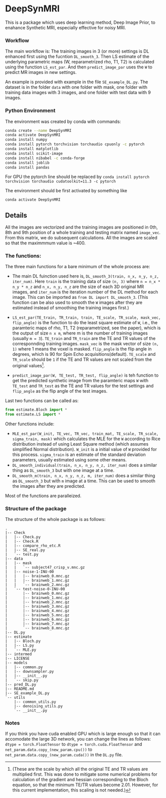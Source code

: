 # DeepSynMRI

This is a package which uses deep learning method, Deep Image Prior, to enahance Synthetic MRI, especially effective for noisy MRI. 

### Workflow
The main workflow is:
The training images in 3 (or more) settings is DL enhanced first using the fucntion `DL_smooth_3`. Then LS estimate of the underlying parametric maps (W, reparametrized rho, T1, T2) is calculated using the function `LS_est_par`. And then `predict_image_par` uses the `W` to predict MR images in new settings.  

An example is provided with example in the file `SE_example_DL.py`. 
The dataset is in the folder `data` with one folder with mask, one folder with training data images with 3 images, and one folder with test data with 9 images. 

### Python Environment
The environment was created by conda with commands:
```bash
conda create --name DeepSynMRI
conda activate DeepSynMRI
conda install numpy
conda install pytorch torchvision torchaudio cpuonly -c pytorch
conda install matplotlib
conda install scikit-image
conda install nibabel -c conda-forge
conda install joblib
conda install pandas
```
For GPU the pytorch line should be replaced by `conda install pytorch torchvision torchaudio cudatoolkit=11.3 -c pytorch`

The environment should be first activated by something like
```bash
conda activate DeepSynMRI
```


## Details
All the images are vectorized and the training images are positioned in 0th, 8th and 9th position of a whole training and testing matrix named `image_vec`. From this matrix, we do subsequent calculations. All the images are scaled so that the maximmmum value is ~400. 

<!-- TE values are `0.01, 0.015,  0.02, 0.01, 0.03,  0.04, 0.01, 0.04, 0.08, 0.01, 0.06, 0.1`
TR values are `0.6,   0.6,   0.6,    1,     1,    1,    2,    2,    2,    3,    3,   3` -->


### The functions:
The three main functions for a bare minimum of the whole process are: 
- The main DL fuinction used here is, `DL_smooth_3(train, n_x, n_y, n_z, iter_num)`. Here `train` is the training data of size `(n, 3)` where `n = n_x * n_y * n_z` and `n_x, n_y, n_z` are the size of each 3D original MR images, and `iter_num` is the iteration number of the DL method for each image. This can be imported as `from DL import DL_smooth_3`. (This function can be also used to smooth the `W` images after they are estimated instead of smoothing the training images first.) 

- `LS_est_par(TE_train, TR_train, train, TE_scale, TR_scale, mask_vec, flip_angle)` is the function to do the least square estimate of `W`, i.e., the paramteric maps of rho, T1, T2 (reparametrized, see the paper), which is the output of size `n x m`, where m is the number of training images (usually `m = 3`). `TE_train` and `TR_train` are the TE and TR values of the corresponnding training images. `mask_vec` is the mask vector of size `(n, 1)` where 1 means the voxel is masked. `flip_angle` is the flip angle in degrees, which is 90 for Spin Echo acquisitions(default). `TE_scale` and `TR_scale` should be `1` if the TE and TR values are not scaled from the original values[^1].

- `predict_image_par(W, TE_test, TR_test, flip_angle)` is teh function to get the predicted synthetic image from the paramteric maps `W` with `TE_test` and `TR_test` as the TE and TR values for the test settings and `flip_angle` as the flip angle of the test images. 

Last two functions can be called as: 
```py
from estimate.Bloch import *
from estimate.LS import *
```


Other functions include: 
- `MLE_est_par(W_init, TE_vec, TR_vec, train_mat, TE_scale, TR_scale, sigma_train, mask)` which calculates the MLE for the `W` according to Rice distribution instead of using Least Square method (which assumes simplified Normal distribution). `W_init` is a initial value of `W` provided for this process. `sigma_train` is an estimate of the standard deviation parameters, usually estimated using some other means. 
- `DL_smooth_individual(train, n_x, n_y, n_z, iter_num)` does a similar thing as `DL_smooth_3` but with one image at a time. 
- `DL_smooth_m(train, n_x, n_y, n_z, m, iter_num)` does a similar thing as `DL_smooth_3` but with `m` image at a time. This can be used to smooth the images after they are predicted. 

Most of the functions are paralleized. 

[^1]: (These are the scale by which all the original TE and TR values are multiplied first. This was done to mitigate some numerical problems for calculation of the gradient and hessian corresponding to the Bloch equation, so that the minimum TE/TR values become 2.01. However, for this current implementation, this scaling is not needed.)

### Structure of the package
The structure of the whole package is as follows:
```{bash}
.
|-- Check
|   |-- Check.py
|   |-- Check.R
|   |-- compare_rho_etc.R
|   |-- SE_real.py
|   `-- test.py
|-- data
|   |-- mask
|   |   `-- subject47_crisp_v.mnc.gz
|   |-- noise-1-INU-00
|   |   |-- brainweb_0.mnc.gz
|   |   |-- brainweb_1.mnc.gz
|   |   `-- brainweb_2.mnc.gz
|   `-- test-noise-0-INU-00
|       |-- brainweb_0.mnc.gz
|       |-- brainweb_1.mnc.gz
|       |-- brainweb_2.mnc.gz
|       |-- brainweb_3.mnc.gz
|       |-- brainweb_4.mnc.gz
|       |-- brainweb_5.mnc.gz
|       |-- brainweb_6.mnc.gz
|       |-- brainweb_7.mnc.gz
|       `-- brainweb_8.mnc.gz
|-- DL.py
|-- estimate
|   |-- Bloch.py
|   |-- LS.py
|   `-- MLE.py
|-- intermed
|-- LICENSE
|-- models
|   |-- common.py
|   |-- downsampler.py
|   |-- __init__.py
|   `-- skip.py
|-- pred_DL.py
|-- README.md
|-- SE_example_DL.py
`-- utils
    |-- common_utils.py
    |-- denoising_utils.py
    `-- __init__.py
```

### Notes
If you think you have cuda enabled GPU which is large enough so that it can accomodate the large 3D network, you can change the lines as follows:
`dtype = torch.FloatTensor` to `dtype = torch.cuda.FloatTensor` and 
`net_param.data.copy_(new_param.cpu())` to `net_param.data.copy_(new_param.cuda())`
in the `DL.py` file.

